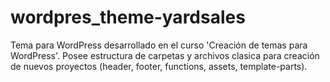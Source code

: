 # wordpres_theme-yardsales
Tema para WordPress desarrollado en el curso 'Creación de temas para WordPress'. 
Posee estructura de carpetas y archivos clasica para creación de nuevos proyectos (header, footer, functions, assets, template-parts).
